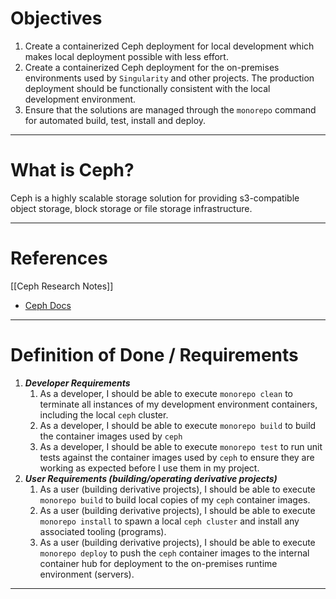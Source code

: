 # Objectives
1. Create a containerized Ceph deployment for local development which makes local deployment possible with less effort.
2. Create a containerized Ceph deployment for the on-premises environments used by `Singularity` and other projects.  The production deployment should be functionally consistent with the local development environment.
3. Ensure that the solutions are managed through the `monorepo` command for automated build, test, install and deploy.
------
# What is Ceph?
Ceph is a highly scalable storage solution for providing s3-compatible object storage, block storage or file storage infrastructure.

---
# References
[[Ceph Research Notes]]
* [Ceph Docs](https://docs.ceph.com/en/latest/start/intro/)

---
# Definition of Done / Requirements
1. ***Developer Requirements***
	1. As a developer, I should be able to execute `monorepo clean` to terminate all instances of my development environment containers, including the local `ceph` cluster.
	2. As a developer, I should be able to execute `monorepo build` to build the container images used by `ceph` 
	3. As a developer, I should be able to execute `monorepo test` to run unit tests against the container images used by `ceph` to ensure they are working as expected before I use them in my project.
2. ***User Requirements (building/operating derivative projects)***
	1. As a user (building derivative projects), I should be able to execute `monorepo build` to build local copies of my `ceph` container images.
	2. As a user (building derivative projects), I should be able to execute `monorepo install` to spawn a local `ceph cluster` and install any associated tooling (programs).
	3. As a user (building derivative projects), I should be able to execute `monorepo deploy` to push the `ceph` container images to the internal container hub for deployment to the on-premises runtime environment (servers).
---


